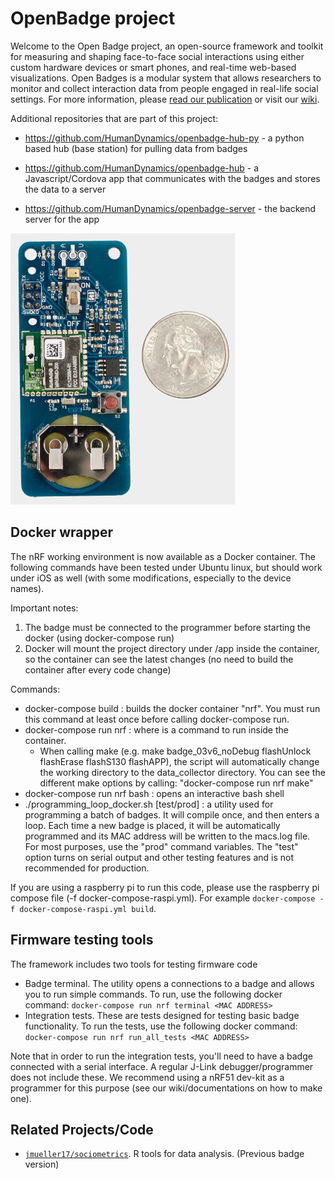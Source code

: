 # OpenBadge project #

Welcome to the Open Badge project, an open-source framework and toolkit for measuring and shaping face-to-face social interactions using either custom hardware devices or smart phones, and real-time web-based visualizations. Open Badges is a modular system that allows researchers to monitor and collect interaction data from people engaged in real-life social settings. For more information, please [read our publication](https://www.media.mit.edu/publications/open-badges-a-low-cost-toolkit-for-measuring-team-communication-and-dynamics/) or visit our [wiki](https://github.com/HumanDynamics/OpenBadge/wiki).

Additional repositories that are part of this project:
* https://github.com/HumanDynamics/openbadge-hub-py - a python based hub (base station) for pulling data from badges

* https://github.com/HumanDynamics/openbadge-hub - a Javascript/Cordova app that communicates with the badges and stores
 the data to a server
* https://github.com/HumanDynamics/openbadge-server - the backend server for the app

![Badge](/images/v3_badge.jpg?raw=true "Open Badge")

## Docker wrapper ##
The nRF working environment is now available as a Docker container. The following commands have been tested under Ubuntu
linux, but should work under iOS as well (with some modifications, especially to the device names).

Important notes:
1. The badge must be connected to the programmer before starting the docker (using docker-compose run)
2. Docker will mount the project directory under /app inside the container, so the container can see the latest changes
 (no need to build the container after every code change)

Commands:
* docker-compose build : builds the docker container "nrf". You must run this command at least once before calling
 docker-compose run.
* docker-compose run nrf <COMMAND> : where <COMMAND> is a command to run inside the container.
  * When calling make (e.g. make badge_03v6_noDebug flashUnlock flashErase  flashS130 flashAPP), the script will automatically
  change the working directory to the data_collector directory. You can see the different make options by calling:
  "docker-compose run nrf make"
* docker-compose run nrf bash : opens an interactive bash shell
* ./programming_loop_docker.sh [test/prod] : a utility used for programming a batch of badges. It will compile once, and
 then enters a loop. Each time a new badge is placed, it will be automatically programmed and its MAC address will be
 written to the macs.log file. For most purposes, use the "prod" command variables. The "test" option turns on serial
 output and other testing features and is not recommended for production.

If you are using a raspberry pi to run this code, please use the raspberry pi compose file (-f docker-compose-raspi.yml). For example `docker-compose -f docker-compose-raspi.yml build`.

## Firmware testing tools ##
The framework includes two tools for testing firmware code
* Badge terminal. The utility opens a connections to a badge and allows you to run simple commands. To run, use the following docker command: `docker-compose run nrf terminal <MAC ADDRESS>`
* Integration tests. These are tests designed for testing basic badge functionality. To run the tests, use the following docker command: `docker-compose run nrf run_all_tests <MAC ADDRESS>`

Note that in order to run the integration tests, you'll need to have a badge connected with a serial interface. A regular J-Link debugger/programmer does not include these. We recommend using a nRF51 dev-kit as a programmer for this purpose (see our wiki/documentations on how to make one).

## Related Projects/Code

- [`jmueller17/sociometrics`](https://github.com/jmueller17/sociometrics). R tools for data analysis. (Previous badge version)
